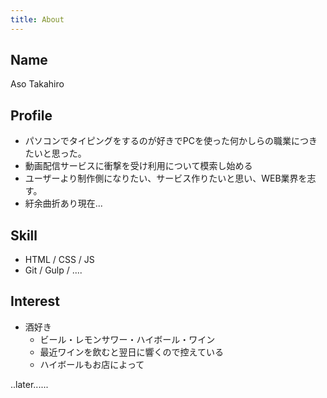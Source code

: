 ```yaml
---
title: About
---
```


## Name
Aso Takahiro

## Profile
* パソコンでタイピングをするのが好きでPCを使った何かしらの職業につきたいと思った。
* 動画配信サービスに衝撃を受け利用について模索し始める
* ユーザーより制作側になりたい、サービス作りたいと思い、WEB業界を志す。
* 紆余曲折あり現在...

## Skill
* HTML / CSS / JS
* Git / Gulp / ....

## Interest
* 酒好き
  - ビール・レモンサワー・ハイボール・ワイン
  - 最近ワインを飲むと翌日に響くので控えている
  - ハイボールもお店によって

..later......
